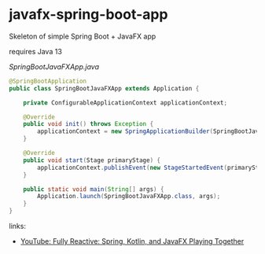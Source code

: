 # javafx-spring-boot-app
Skeleton of simple Spring Boot + JavaFX app

requires Java 13

_SpringBootJavaFXApp.java_

```java
@SpringBootApplication
public class SpringBootJavaFXApp extends Application {

    private ConfigurableApplicationContext applicationContext;

    @Override
    public void init() throws Exception {
        applicationContext = new SpringApplicationBuilder(SpringBootJavaFXApp.class).run();
    }

    @Override
    public void start(Stage primaryStage) {
        applicationContext.publishEvent(new StageStartedEvent(primaryStage));
    }

    public static void main(String[] args) {
        Application.launch(SpringBootJavaFXApp.class, args);
    }
}
```

links:

* [YouTube: Fully Reactive: Spring, Kotlin, and JavaFX Playing Together](https://www.youtube.com/watch?v=Lse51SpfKHo)
